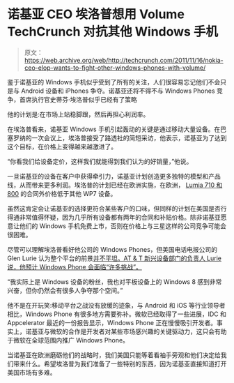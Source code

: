# 诺基亚 CEO 埃洛普想用 Volume TechCrunch 对抗其他 Windows 手机

> 原文：<https://web.archive.org/web/http://techcrunch.com/2011/11/16/nokia-ceo-elop-wants-to-fight-other-windows-phones-with-volume/>

鉴于诺基亚的 Windows 手机似乎受到了所有的关注，人们很容易忘记他们不会只是与 Android 设备和 iPhones 争夺。诺基亚还将不得不与 Windows Phones 竞争，首席执行官史蒂芬·埃洛普似乎已经有了策略

他的计划是:在市场上站稳脚跟，然后再担心利润率。

在埃洛普看来，诺基亚 Windows 手机引起轰动的关键是通过移动大量设备。在巴塞罗纳的一次会议上，埃洛普接受了路透社的简短采访，他表示，诺基亚为了达到这个目标，在价格上变得越来越激进了。

“你看我们给设备定价，这样我们就能得到我们认为的好销量，”他说。

一旦诺基亚的设备在客户中获得牵引力，诺基亚计划创造更多独特的模型和产品线，从而带来更多利润。埃洛普的计划已经在欧洲实施，在欧洲， [Lumia 710 和 800](https://web.archive.org/web/20230205010725/https://techcrunch.com/2011/10/26/nokia-debuts-lumia-710-and-lumia-800/) 的合同外价格低于其他 WP7 设备。

虽然这肯定会让诺基亚的选择更符合某些客户的口味，但同样的计划在美国是否行得通非常值得怀疑，因为几乎所有设备都有两年的合同和补贴价格。除非诺基亚愿意让他们的 Windows 手机免费上市，否则在价格上与三星这样的公司竞争可能会很困难。

尽管可以理解埃洛普看好他公司的 Windows Phones，但美国电话电报公司的 Glen Lurie 认为整个平台的前景[并不平坦。AT & T 新兴设备部门的负责人 Lurie 说，他预计 Windows Phone 会面临“许多挑战”。](https://web.archive.org/web/20230205010725/http://www.bloomberg.com/news/2011-11-16/at-t-sees-a-lot-of-challenges-for-windows-phone-ecosystem.html)

“我实际上是 Windows 设备的粉丝，我也对平板设备上的 Windows 8 感到非常兴奋，但你仍然会有很多人争夺那个空间。”

他不是在开玩笑:移动平台之战没有放缓的迹象，与 Android 和 iOS 等行业领导者相比，Windows Phone 有很多地方需要弥补。微软已经取得了一些进展，IDC 和 Appcelerator 最近的一份报告显示，Windows Phone 正在慢慢吸引开发者。事实上，诺基亚与微软的合作是开发者对某些市场感兴趣的关键驱动力，这只会有助于微软在全球范围内推广 Windows Phone。

当诺基亚在欧洲磨砺他们的战略时，我们美国只能等着看袖手旁观和他们决定给我们带来什么。希望埃洛普为我们准备了一些特别的东西，因为诺基亚直接知道打开美国市场有多难。